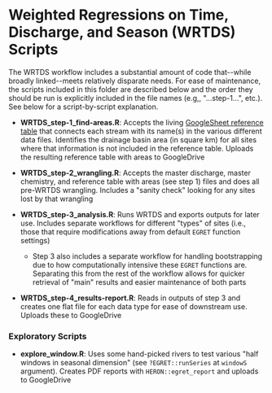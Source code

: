 # Weighted Regressions on Time, Discharge, and Season (WRTDS) Scripts

The WRTDS workflow includes a substantial amount of code that--while broadly linked--meets relatively disparate needs. For ease of maintenance, the scripts included in this folder are described below and the order they should be run is explicitly included in the file names (e.g,, "...step-1...", etc.). See below for a script-by-script explanation.

- **WRTDS_step-1_find-areas.R**: Accepts the living [GoogleSheet reference table](https://docs.google.com/spreadsheets/d/11Noj6UnAliyA_R96c0a0nrDlukweJAW_O017E88DLBo/edit#gid=1340120887) that connects each stream with its name(s) in the various different data files. Identifies the drainage basin area (in square km) for all sites where that information is not included in the reference table. Uploads the resulting reference table with areas to GoogleDrive

- **WRTDS_step-2_wrangling.R**: Accepts the master discharge, master chemistry, and reference table with areas (see step 1) files and does all pre-WRTDS wrangling. Includes a "sanity check" looking for any sites lost by that wrangling

- **WRTDS_step-3_analysis.R**: Runs WRTDS and exports outputs for later use. Includes separate workflows for different "types" of sites (i.e., those that require modifications away from default `EGRET` function settings)

    - Step 3 also includes a separate workflow for handling bootstrapping due to how computationally intensive these `EGRET` functions are. Separating this from the rest of the workflow allows for quicker retrieval of "main" results and easier maintenance of both parts

- **WRTDS_step-4_results-report.R**: Reads in outputs of step 3 and creates one flat file for each data type for ease of downstream use. Uploads these to GoogleDrive

### Exploratory Scripts

- **explore_window.R**: Uses some hand-picked rivers to test various "half windows in seasonal dimension" (see `?EGRET::runSeries` at `windowS` argument). Creates PDF reports with `HERON::egret_report` and uploads to GoogleDrive
